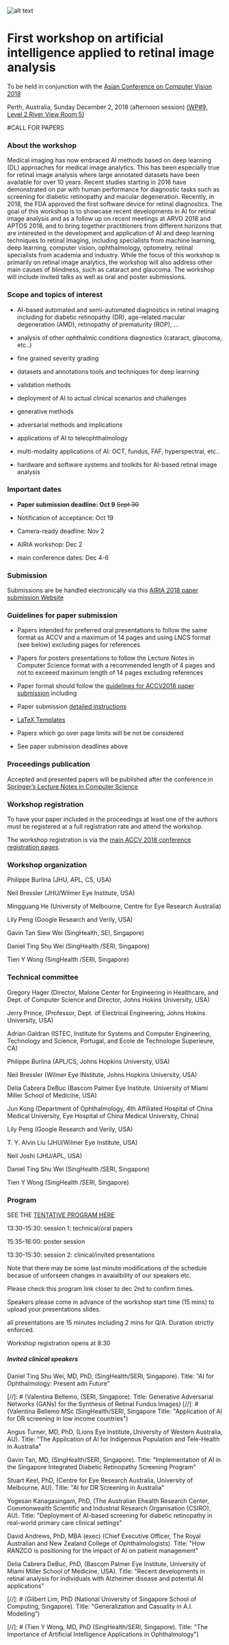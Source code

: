 ![alt text](https://resvirtualis.github.io/airia2018/AIRIA_4.png "Logo AIRIA")




# First workshop on artificial intelligence applied to retinal image analysis 


To be held in conjunction with the 
[Asian Conference on Computer Vision 2018](http://accv2018.net)

Perth, Australia, Sunday December 2, 2018 (afternoon session)
[(WP#9, Level 2 River View
Room 5)](http://accv2018.net/program/#workshops)

 

#CALL FOR PAPERS

### About the workshop

Medical imaging has now embraced AI methods based on deep learning (DL) approaches for medical image analytics. This has been especially true for retinal image analysis where large annotated datasets have been available for over 10 years. Recent studies starting in  2016 have demonstrated on par with human performance for diagnostic tasks such as screening for diabetic retinopathy and macular degeneration. Recently, in 2018, the FDA approved the first software device for retinal diagnostics. The goal of this workshop is to showcase recent developments in AI for retinal image analysis and as a follow up on recent meetings at ARVO 2018 and APTOS 2018, and to bring together practitioners from different horizons that are interested in the development and application of AI and deep learning techniques to retinal imaging, including specialists from machine learning, deep learning, computer vision, ophthalmology, optometry, retinal specialists from academia and industry. While the focus of this workshop is primarily on retinal image analytics, the workshop will also address other main causes of blindness, such as cataract and glaucoma. The workshop will include invited talks as well as oral and poster submissions.

 

### Scope and topics of interest

- AI-based automated and semi-automated diagnostics in retinal imaging including for diabetic retinopathy (DR), age-related macular degeneration (AMD), retinopathy of prematurity (ROP), ...


- analysis of other ophthalmic conditions diagnostics (cataract, glaucoma, etc..)

- fine grained severity grading

- datasets and annotations tools and techniques for deep learning

- validation methods

- deployment of AI to actual clinical scenarios and challenges

- generative methods

- adversarial methods and implications

- applications of AI to teleophthalmology

- multi-modality applications of AI: OCT, fundus, FAF, hyperspectral, etc..

- hardware and software systems and toolkits for AI-based retinal image analysis

 

 

### Important dates

- **Paper submission deadline:  Oct 9**  <s> Sept 30 </s>  

- Notification of acceptance:   Oct 19

- Camera-ready deadline:     Nov 2

- AIRIA  workshop: Dec 2

- main conference dates: Dec 4-6

### Submission 

Submissions are be handled electronically via this [AIRIA 2018 paper submission Website](https://cmt3.research.microsoft.com/AIRIA2018/)

### Guidelines for paper submission

- Papers intended for preferred oral presentations to follow the same format as ACCV and a maximum of 14 pages and using LNCS format (see below) excluding pages for references

- Papers for posters presentations to follow the Lecture Notes in Computer Science format with a recommended length of 4 pages and not to exceeed maximum length of 14 pages excluding references


- Paper format should follow the [guidelines for ACCV2018 paper submission](http://accv2018.net/call-for-papers/#guidelines) including




 - Paper submission [detailed instructions](http://accv2018.net/wp-content/uploads/accv2018submission.pdf) 

 - [LaTeX Templates](https://aiaesthetics.github.io/accv2018kit.zip)


 - Papers which go over page limits will be not be considered

- See paper submission deadlines above

### Proceedings publication ####

Accepted and presented papers will be published after the conference in [Springer’s Lecture Notes in Computer Science](https://www.springer.com/gp/computer-science/lncs?countryChanged=true)

### Workshop registration

To have your paper included in the proceedings at least one of the authors must be registered at a full registration rate and attend the workshop.

The workshop registration is via the [main ACCV 2018 conference registration pages](http://accv2018.net/attending/#_registration).

 

### Workshop organization

Philippe Burlina  (JHU, APL, CS, USA)

Neil Bressler (JHU/Wilmer Eye Institute, USA)

Mingguang He (University of Melbourne, Centre for Eye Research Australia)

Lily Peng (Google Research and Verily, USA)

Gavin Tan Siew Wei (SingHealth, SEI, Singapore)

Daniel Ting Shu Wei (SingHealth /SERI, Singapore)

Tien Y Wong (SingHealth /SERI, Singapore)

 

### Technical committee

Gregory Hager (Director, Malone Center for Engineering in Healthcare, and Dept. of Computer Science and Director, Johns Hokins University, USA)

Jerry Prince, (Professor, Dept. of Electrical Engineering, Johns Hokins University, USA)

Adrian Galdran (ISTEC, Institute for Systems and Computer Engineering, Technology and Science, Portugal, and Ecole de Technologie Superieure, CA)

Philippe Burlina (APL/CS, Johns Hopkins University, USA)

Neil Bressler (Wilmer Eye INstitute, Johns Hopkins University, USA)

Delia Cabrera DeBuc (Bascom Palmer Eye Institute.
University of Miami Miller School of Medicine, USA)

Jun Kong (Department of Ophthalmology, 4th Affiliated Hospital of China Medical University, Eye Hospital of China Medical University, China)

Lily Peng (Google Research and Verily, USA)

T. Y. Alvin Liu (JHU/Wilmer Eye Institute, USA)

Neil Joshi (JHU/APL, USA)

Daniel Ting Shu Wei (SingHealth /SERI, Singapore)

Tien Y Wong (SingHealth /SERI, Singapore)

### Program


SEE THE [TENTATIVE PROGRAM HERE](./airia2018/AIRIA2018_PROGRAM.pdf)

13:30-15:30: session 1: technical/oral papers

15:35-16:00: poster session

13:30-15:30: session 2: clinical/invited presentations



Note that there may be some last minute modifications of the schedule becasue of unforseen changes in avaialbility of our speakers etc. 

Please check this program link closer to dec 2nd to confirm times. 

Speakers please come in advance of the workshop start time (15 mins) to upload your presentations slides.

all presentations are 15 minutes including 2 mins for Q/A. Duration strictly enforced.

Workshop registration opens at 8:30


##### Invited clinical speakers

Daniel Ting Shu Wei, MD, PhD, (SingHealth/SERI, Singapore).
Title: "AI for Ophthalmology: Present adn Future"
 
[//]: # (Valentina Bellemo, (SERI, Singapore). Title: Generative Adversarial Networks (GANs) for the Synthesis of Retinal Fundus Images)
[//]: # (Valentina Bellemo MSc (SingHealth/SERI, Singapore Title: "Application of AI for DR screening in low income countries")
 
Angus Turner, MD, PhD, (Lions Eye Institute, University of Western Australia, AU).
Title: "The Application of AI for Indigenous Population and Tele-Health in Australia"
 
Gavin Tan, MD, (SingHealth/SERI, Singapore).
Title: "Implementation of AI in the Singapore Integrated Diabetic Retinopathy Screening Program"
 
Stuart Keel, PhD, (Centre for Eye Research Australia, University of Melbourne, AU).
Title: "AI for DR Screening in Australia"
 
Yogesan Kanagasingam, PhD, (The Australian Ehealth Research Center, Commonwealth Scientific and Industrial Research Organisation (CSIRO), AU).
Title: "Deployment of AI-based screening for diabetic retinopathy in real-world primary care clinical settings"
 
 
David Andrews, PhD, MBA (exec) (Chief Executive Officer, The Royal Australian and New Zealand College of Ophthalmologists).
Title: "How RANZCO is positioning for the impact of AI on patient management"

Delia Cabrera DeBuc, PhD, (Bascom Palmer Eye Institute,
University of Miami Miller School of Medicine, USA).
Title: "Recent developments in retinal analysis for individuals with Alzheimer disease and potential AI applications"
 
[//]: # (Gilbert Lim, PhD (National University of Singapore School of Computing, Singapore).
Title: "Generalization and Casuality in A.I. Modelling")
 
[//]: # (Tien Y Wong, MD, PhD (SingHealth/SERI, Singapore). Title: "The Importance of Artificial Intelligence Applications in Ophthalmology")






